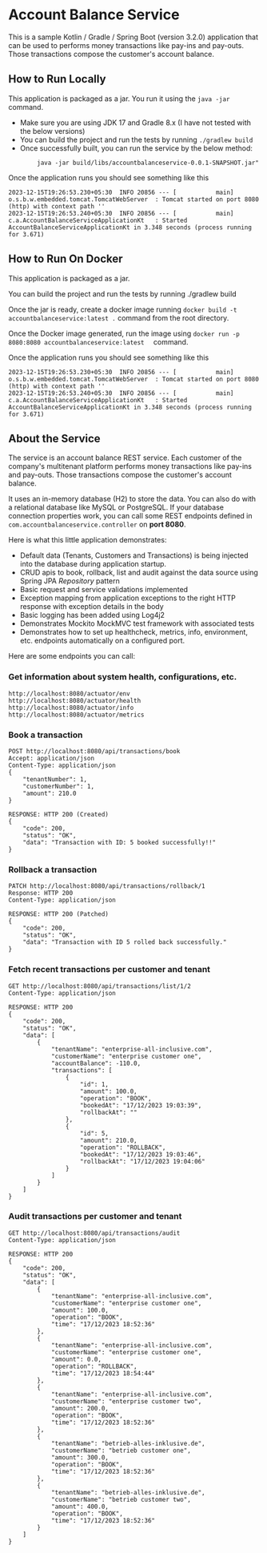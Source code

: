 # Account Balance Service

This is a sample Kotlin / Gradle / Spring Boot (version 3.2.0) application that can be used to performs money transactions like
pay-ins and pay-outs. Those transactions compose the customer's account balance.

## How to Run Locally

This application is packaged as a jar. You run it using the ```java -jar``` command.

* Make sure you are using JDK 17 and Gradle 8.x (I have not tested with the below versions)
* You can build the project and run the tests by running ```./gradlew build```
* Once successfully built, you can run the service by the below method:
```
        java -jar build/libs/accountbalanceservice-0.0.1-SNAPSHOT.jar"
```

Once the application runs you should see something like this

```
2023-12-15T19:26:53.230+05:30  INFO 20856 --- [           main] o.s.b.w.embedded.tomcat.TomcatWebServer  : Tomcat started on port 8080 (http) with context path ''
2023-12-15T19:26:53.240+05:30  INFO 20856 --- [           main] c.a.AccountBalanceServiceApplicationKt   : Started AccountBalanceServiceApplicationKt in 3.348 seconds (process running for 3.671)
```

## How to Run On Docker

This application is packaged as a jar. 

You can build the project and run the tests by running ./gradlew build

Once the jar is ready, create a docker image running ```docker build -t accountbalanceservice:latest .``` command from the root directory.

Once the Docker image generated, run the image using  ```docker run -p 8080:8080 accountbalanceservice:latest  ``` command.

Once the application runs you should see something like this

```
2023-12-15T19:26:53.230+05:30  INFO 20856 --- [           main] o.s.b.w.embedded.tomcat.TomcatWebServer  : Tomcat started on port 8080 (http) with context path ''
2023-12-15T19:26:53.240+05:30  INFO 20856 --- [           main] c.a.AccountBalanceServiceApplicationKt   : Started AccountBalanceServiceApplicationKt in 3.348 seconds (process running for 3.671)
```

## About the Service

The service is an account balance REST service. Each customer of the company's multitenant platform performs money transactions like
pay-ins and pay-outs. Those transactions compose the customer's account balance. 

It uses an in-memory database (H2) to store the data. You can also do with a relational database like MySQL or PostgreSQL. If your database connection properties work, you can call some REST endpoints defined in ```com.accountbalanceservice.controller``` on **port 8080**.

Here is what this little application demonstrates:

* Default data (Tenants, Customers and Transactions) is being injected into the database during application startup.
* CRUD apis to book, rollback, list and audit against the data source using Spring JPA *Repository* pattern
* Basic request and service validations implemented
* Exception mapping from application exceptions to the right HTTP response with exception details in the body
* Basic logging has been added using Log4j2
* Demonstrates Mockito MockMVC test framework with associated tests
* Demonstrates how to set up healthcheck, metrics, info, environment, etc. endpoints automatically on a configured port.

Here are some endpoints you can call:

### Get information about system health, configurations, etc.

```
http://localhost:8080/actuator/env
http://localhost:8080/actuator/health
http://localhost:8080/actuator/info
http://localhost:8080/actuator/metrics
```

### Book a transaction

```
POST http://localhost:8080/api/transactions/book
Accept: application/json
Content-Type: application/json
{
    "tenantNumber": 1,
    "customerNumber": 1,
    "amount": 210.0
}

RESPONSE: HTTP 200 (Created)
{
    "code": 200,
    "status": "OK",
    "data": "Transaction with ID: 5 booked successfully!!"
}
```

### Rollback a transaction

```
PATCH http://localhost:8080/api/transactions/rollback/1
Response: HTTP 200
Content-Type: application/json 

RESPONSE: HTTP 200 (Patched)
{
    "code": 200,
    "status": "OK",
    "data": "Transaction with ID 5 rolled back successfully."
}
```

### Fetch recent transactions per customer and tenant

```
GET http://localhost:8080/api/transactions/list/1/2
Content-Type: application/json

RESPONSE: HTTP 200 
{
    "code": 200,
    "status": "OK",
    "data": [
        {
            "tenantName": "enterprise-all-inclusive.com",
            "customerName": "enterprise customer one",
            "accountBalance": -110.0,
            "transactions": [
                {
                    "id": 1,
                    "amount": 100.0,
                    "operation": "BOOK",
                    "bookedAt": "17/12/2023 19:03:39",
                    "rollbackAt": ""
                },
                {
                    "id": 5,
                    "amount": 210.0,
                    "operation": "ROLLBACK",
                    "bookedAt": "17/12/2023 19:03:46",
                    "rollbackAt": "17/12/2023 19:04:06"
                }
            ]
        }
    ]
}
```
### Audit transactions per customer and tenant

```
GET http://localhost:8080/api/transactions/audit
Content-Type: application/json

RESPONSE: HTTP 200 
{
    "code": 200,
    "status": "OK",
    "data": [
        {
            "tenantName": "enterprise-all-inclusive.com",
            "customerName": "enterprise customer one",
            "amount": 100.0,
            "operation": "BOOK",
            "time": "17/12/2023 18:52:36"
        },
        {
            "tenantName": "enterprise-all-inclusive.com",
            "customerName": "enterprise customer one",
            "amount": 0.0,
            "operation": "ROLLBACK",
            "time": "17/12/2023 18:54:44"
        },
        {
            "tenantName": "enterprise-all-inclusive.com",
            "customerName": "enterprise customer two",
            "amount": 200.0,
            "operation": "BOOK",
            "time": "17/12/2023 18:52:36"
        },
        {
            "tenantName": "betrieb-alles-inklusive.de",
            "customerName": "betrieb customer one",
            "amount": 300.0,
            "operation": "BOOK",
            "time": "17/12/2023 18:52:36"
        },
        {
            "tenantName": "betrieb-alles-inklusive.de",
            "customerName": "betrieb customer two",
            "amount": 400.0,
            "operation": "BOOK",
            "time": "17/12/2023 18:52:36"
        }
    ]
}
```



